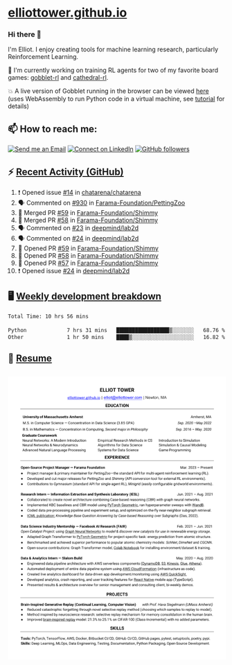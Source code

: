 # [elliottower.github.io](https://github.com/elliottower/elliottower.github.io)

### Hi there 👋

I'm Elliot. I enjoy creating tools for machine learning research, particularly Reinforcement Learning. 

🚀 I'm currently working on training RL agents for two of my favorite board games: [gobblet-rl](https://github.com/elliottower/gobblet-rl) and [cathedral-rl](https://github.com/elliottower/cathedral-rl). 

💥 A live version of Gobblet running in the browser can be viewed [here](https://elliottower.github.io/gobblet-rl/) (uses WebAssembly to run Python code in a virtual machine, see [tutorial](https://github.com/elliottower/gobblet-rl/blob/main/tutorials/WebAssembly/web_assembly.md) for details)


## 📫 How to reach me:

 [![Send me an Email](https://img.shields.io/badge/email-elliot%40elliottower.com-blue)](mailto:elliot@elliottower.com)
 [![Connect on LinkedIn](https://img.shields.io/badge/--linkedin?label=LinkedIn&logo=LinkedIn&style=social)](https://www.linkedin.com/in/elliot-tower)
 [![GitHub followers](https://img.shields.io/github/followers/elliottower?style=social)](https://github.com/elliottower/)
 

## ⚡ [Recent Activity (GitHub)](https://github.com/elliottower)

<!--START_SECTION:activity-->
1. ❗️ Opened issue [#14](https://github.com/chatarena/chatarena/issues/14) in [chatarena/chatarena](https://github.com/chatarena/chatarena)
2. 🗣 Commented on [#930](https://github.com/Farama-Foundation/PettingZoo/issues/930) in [Farama-Foundation/PettingZoo](https://github.com/Farama-Foundation/PettingZoo)
3. 🎉 Merged PR [#59](https://github.com/Farama-Foundation/Shimmy/pull/59) in [Farama-Foundation/Shimmy](https://github.com/Farama-Foundation/Shimmy)
4. 🎉 Merged PR [#58](https://github.com/Farama-Foundation/Shimmy/pull/58) in [Farama-Foundation/Shimmy](https://github.com/Farama-Foundation/Shimmy)
5. 🗣 Commented on [#23](https://github.com/deepmind/lab2d/issues/23) in [deepmind/lab2d](https://github.com/deepmind/lab2d)
6. 🗣 Commented on [#24](https://github.com/deepmind/lab2d/issues/24) in [deepmind/lab2d](https://github.com/deepmind/lab2d)
7. 💪 Opened PR [#59](https://github.com/Farama-Foundation/Shimmy/pull/59) in [Farama-Foundation/Shimmy](https://github.com/Farama-Foundation/Shimmy)
8. 💪 Opened PR [#58](https://github.com/Farama-Foundation/Shimmy/pull/58) in [Farama-Foundation/Shimmy](https://github.com/Farama-Foundation/Shimmy)
9. 💪 Opened PR [#57](https://github.com/Farama-Foundation/Shimmy/pull/57) in [Farama-Foundation/Shimmy](https://github.com/Farama-Foundation/Shimmy)
10. ❗️ Opened issue [#24](https://github.com/deepmind/lab2d/issues/24) in [deepmind/lab2d](https://github.com/deepmind/lab2d)
<!--END_SECTION:activity-->


## 🖥️ [Weekly development breakdown](https://wakatime.com/@elliottower)
<!--START_SECTION:waka-->

```text
Total Time: 10 hrs 56 mins

Python             7 hrs 31 mins   █████████████████▒░░░░░░░   68.76 %
Other              1 hr 50 mins    ████▒░░░░░░░░░░░░░░░░░░░░   16.82 %
```

<!--END_SECTION:waka-->


## 📄 [Resume](https://elliottower.github.io/src/pdf/resume.pdf)

<!-- PDF-TO-MARKDOWN:START -->
![Page 1](src/png/page1.png "Page 1")
---
<!-- PDF-TO-MARKDOWN:END -->

